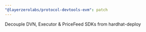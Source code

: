 ```yaml
---
"@layerzerolabs/protocol-devtools-evm": patch
---
```


Decouple DVN, Executor & PriceFeed SDKs from hardhat-deploy
